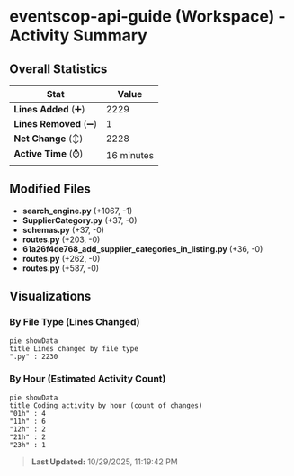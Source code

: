 # eventscop-api-guide (Workspace) - Activity Summary 

## Overall Statistics

| Stat                   | Value                                                             |
| ---------------------- | ----------------------------------------------------------------- |
| **Lines Added** (➕)   | 2229                                          |
| **Lines Removed** (➖) | 1                                        |
| **Net Change** (↕)    | 2228                |
| **Active Time** (⌚)   | 16 minutes |


## Modified Files
- **search_engine.py** (+1067, -1)
- **SupplierCategory.py** (+37, -0)
- **schemas.py** (+37, -0)
- **routes.py** (+203, -0)
- **61a26f4de768_add_supplier_categories_in_listing.py** (+36, -0)
- **routes.py** (+262, -0)
- **routes.py** (+587, -0)

## Visualizations

### By File Type (Lines Changed)

```mermaid
pie showData
title Lines changed by file type
".py" : 2230
```

### By Hour (Estimated Activity Count)

```mermaid
pie showData
title Coding activity by hour (count of changes)
"01h" : 4
"11h" : 6
"12h" : 2
"21h" : 2
"23h" : 1
```


> **Last Updated:** 10/29/2025, 11:19:42 PM